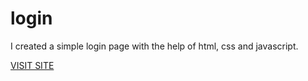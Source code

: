# login
</p>I created a simple login page with the help of html, css and javascript.</p>
<a href="https://kptaan13.github.io/login/start">VISIT SITE</a>
